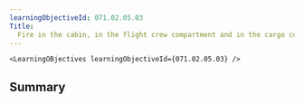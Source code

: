 ```yaml
---
learningObjectiveId: 071.02.05.03
Title:
  Fire in the cabin, in the flight crew compartment and in the cargo compartment
---
```


```tsx eval
<LearningOBjectives learningObjectiveId={071.02.05.03} />
```

## Summary
